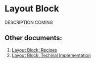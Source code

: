 # Layout Block
DESCRIPTION COMING

## Other documents:
1. [Layout Block: Recipes](recipes.md)
2. [Layout Block: Techinal Implementation](technical.md)